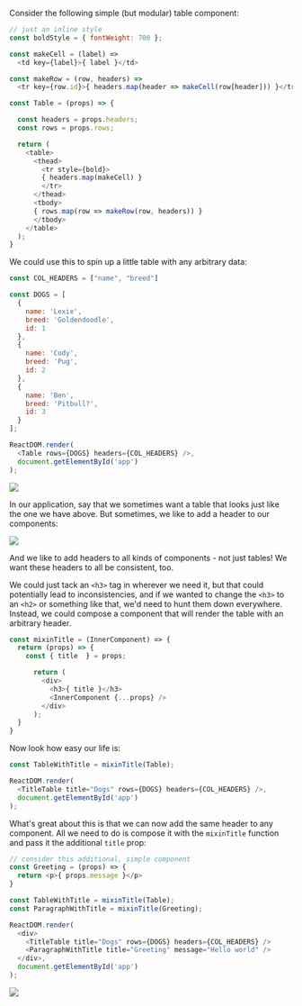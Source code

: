 Consider the following simple (but modular) table component:

```js
// just an inline style
const boldStyle = { fontWeight: 700 };

const makeCell = (label) =>
  <td key={label}>{ label }</td>

const makeRow = (row, headers) =>
  <tr key={row.id}>{ headers.map(header => makeCell(row[header])) }</tr>

const Table = (props) => {

  const headers = props.headers;
  const rows = props.rows;

  return (
    <table>
      <thead>
        <tr style={bold}>
        { headers.map(makeCell) }
        </tr>
      </thead>
      <tbody>
      { rows.map(row => makeRow(row, headers)) }
      </tbody>
    </table>
  );
}
```

We could use this to spin up a little table with any arbitrary data:

```js
const COL_HEADERS = ["name", "breed"]

const DOGS = [
  {
    name: 'Lexie',
    breed: 'Goldendoodle',
    id: 1
  },
  {
    name: 'Cody',
    breed: 'Pug',
    id: 2
  },
  {
    name: 'Ben',
    breed: 'Pitbull?',
    id: 3
  }
];

ReactDOM.render(
  <Table rows={DOGS} headers={COL_HEADERS} />,
  document.getElementById('app')
);
```
<img src="https://learndotresources.s3.amazonaws.com/workshop/58135430b659df00039f518f/table.png"/>

In our application, say that we sometimes want a table that looks just like the one we have above. But sometimes, we like to add a header to our components:

<img src="https://learndotresources.s3.amazonaws.com/workshop/58135430b659df00039f518f/table-with-header.png"/>

And we like to add headers to all kinds of components - not just tables! We want these headers to all be consistent, too.

We could just tack an `<h3>` tag in wherever we need it, but that could potentially lead to inconsistencies, and if we wanted to change the `<h3>` to an `<h2>` or something like that, we'd need to hunt them down everywhere. Instead, we could compose a component that will render the table with an arbitrary header. 

```js
const mixinTitle = (InnerComponent) => {
  return (props) => {
    const { title  } = props;

      return (
        <div>
          <h3>{ title }</h3>
          <InnerComponent {...props} />
        </div>
      );
  }
}
```

Now look how easy our life is:

```js
const TableWithTitle = mixinTitle(Table);

ReactDOM.render(
  <TitleTable title="Dogs" rows={DOGS} headers={COL_HEADERS} />,
  document.getElementById('app')
);
```

What's great about this is that we can now add the same header to any component. All we need to do is compose it with the `mixinTitle` function and pass it the additional `title` prop:

```js
// consider this additional, simple component
const Greeting = (props) => {
  return <p>{ props.message }</p>
}

const TableWithTitle = mixinTitle(Table);
const ParagraphWithTitle = mixinTitle(Greeting);

ReactDOM.render(
  <div>
    <TitleTable title="Dogs" rows={DOGS} headers={COL_HEADERS} />
    <ParagraphWithTitle title="Greeting" message="Hello world" />
  </div>,
  document.getElementById('app')
);
```

<img src="https://learndotresources.s3.amazonaws.com/workshop/58135430b659df00039f518f/table%20and%20p.png"/>